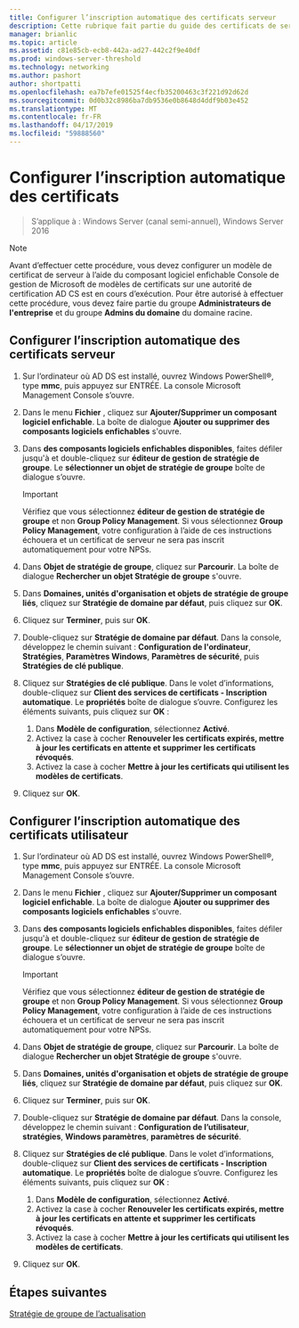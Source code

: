 ```yaml
---
title: Configurer l’inscription automatique des certificats serveur
description: Cette rubrique fait partie du guide des certificats de serveur de déploiement pour les déploiements de sans fil et câblé à 802.1 X
manager: brianlic
ms.topic: article
ms.assetid: c81e85cb-ecb8-442a-ad27-442c2f9e40df
ms.prod: windows-server-threshold
ms.technology: networking
ms.author: pashort
author: shortpatti
ms.openlocfilehash: ea7b7efe01525f4ecfb35200463c3f221d92d62d
ms.sourcegitcommit: 0d0b32c8986ba7db9536e0b8648d4ddf9b03e452
ms.translationtype: MT
ms.contentlocale: fr-FR
ms.lasthandoff: 04/17/2019
ms.locfileid: "59888560"
---
```

# <a name="configure-certificate-auto-enrollment"></a>Configurer l’inscription automatique des certificats

>S’applique à : Windows Server (canal semi-annuel), Windows Server 2016

> [!NOTE]
> Avant d’effectuer cette procédure, vous devez configurer un modèle de certificat de serveur à l’aide du composant logiciel enfichable Console de gestion de Microsoft de modèles de certificats sur une autorité de certification AD CS est en cours d’exécution.
Pour être autorisé à effectuer cette procédure, vous devez faire partie du groupe **Administrateurs de l'entreprise** et du groupe **Admins du domaine** du domaine racine.

## <a name="configure-server-certificate-auto-enrollment"></a>Configurer l’inscription automatique des certificats serveur

1. Sur l’ordinateur où AD DS est installé, ouvrez Windows PowerShell&reg;, type **mmc**, puis appuyez sur ENTRÉE. La console Microsoft Management Console s’ouvre.
2. Dans le menu **Fichier** , cliquez sur **Ajouter/Supprimer un composant logiciel enfichable**. La boîte de dialogue **Ajouter ou supprimer des composants logiciels enfichables** s'ouvre.
3. Dans **des composants logiciels enfichables disponibles**, faites défiler jusqu'à et double-cliquez sur **éditeur de gestion de stratégie de groupe**. Le **sélectionner un objet de stratégie de groupe** boîte de dialogue s’ouvre.

     > [!IMPORTANT]
     > Vérifiez que vous sélectionnez **éditeur de gestion de stratégie de groupe** et non **Group Policy Management**. Si vous sélectionnez **Group Policy Management**, votre configuration à l’aide de ces instructions échouera et un certificat de serveur ne sera pas inscrit automatiquement pour votre NPSs.

4. Dans **Objet de stratégie de groupe**, cliquez sur **Parcourir**. La boîte de dialogue **Rechercher un objet Stratégie de groupe** s'ouvre.
5. Dans **Domaines, unités d'organisation et objets de stratégie de groupe liés**, cliquez sur **Stratégie de domaine par défaut**, puis cliquez sur **OK**.
6. Cliquez sur **Terminer**, puis sur **OK**.
7. Double-cliquez sur **Stratégie de domaine par défaut**. Dans la console, développez le chemin suivant : **Configuration de l'ordinateur**, **Stratégies**, **Paramètres Windows**, **Paramètres de sécurité**, puis **Stratégies de clé publique**.
8. Cliquez sur **Stratégies de clé publique**. Dans le volet d’informations, double-cliquez sur **Client des services de certificats - Inscription automatique**. Le **propriétés** boîte de dialogue s’ouvre. Configurez les éléments suivants, puis cliquez sur **OK** :

     1. Dans **Modèle de configuration**, sélectionnez **Activé**.
     2. Activez la case à cocher **Renouveler les certificats expirés, mettre à jour les certificats en attente et supprimer les certificats révoqués**.
     3. Activez la case à cocher **Mettre à jour les certificats qui utilisent les modèles de certificats**.

9. Cliquez sur **OK**.

## <a name="configure-user-certificate-auto-enrollment"></a>Configurer l’inscription automatique des certificats utilisateur

1. Sur l’ordinateur où AD DS est installé, ouvrez Windows PowerShell&reg;, type **mmc**, puis appuyez sur ENTRÉE. La console Microsoft Management Console s’ouvre.
2. Dans le menu **Fichier** , cliquez sur **Ajouter/Supprimer un composant logiciel enfichable**. La boîte de dialogue **Ajouter ou supprimer des composants logiciels enfichables** s'ouvre.
3. Dans **des composants logiciels enfichables disponibles**, faites défiler jusqu'à et double-cliquez sur **éditeur de gestion de stratégie de groupe**. Le **sélectionner un objet de stratégie de groupe** boîte de dialogue s’ouvre.

     > [!IMPORTANT]
     > Vérifiez que vous sélectionnez **éditeur de gestion de stratégie de groupe** et non **Group Policy Management**. Si vous sélectionnez **Group Policy Management**, votre configuration à l’aide de ces instructions échouera et un certificat de serveur ne sera pas inscrit automatiquement pour votre NPSs.

4. Dans **Objet de stratégie de groupe**, cliquez sur **Parcourir**. La boîte de dialogue **Rechercher un objet Stratégie de groupe** s'ouvre.
5. Dans **Domaines, unités d'organisation et objets de stratégie de groupe liés**, cliquez sur **Stratégie de domaine par défaut**, puis cliquez sur **OK**.
6. Cliquez sur **Terminer**, puis sur **OK**.
7. Double-cliquez sur **Stratégie de domaine par défaut**. Dans la console, développez le chemin suivant : **Configuration de l’utilisateur**, **stratégies**, **Windows paramètres**, **paramètres de sécurité**.
8. Cliquez sur **Stratégies de clé publique**. Dans le volet d’informations, double-cliquez sur **Client des services de certificats - Inscription automatique**. Le **propriétés** boîte de dialogue s’ouvre. Configurez les éléments suivants, puis cliquez sur **OK** :

     1. Dans **Modèle de configuration**, sélectionnez **Activé**.
     2. Activez la case à cocher **Renouveler les certificats expirés, mettre à jour les certificats en attente et supprimer les certificats révoqués**.
     3. Activez la case à cocher **Mettre à jour les certificats qui utilisent les modèles de certificats**.

9. Cliquez sur **OK**.

## <a name="next-steps"></a>Étapes suivantes

[Stratégie de groupe de l’actualisation](refresh-group-policy.md)
